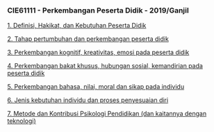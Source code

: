 ### CIE61111 - Perkembangan Peserta Didik - 2019/Ganjil

[1. Definisi, Hakikat, dan Kebutuhan
Peserta Didik](<P2-3HakikatPesertaDidik.ppt>)

[2. Tahap pertumbuhan dan
perkembangan peserta didik](<P4-5TahapPertumbuhandanPerkembangan.pptx>)

[3. Perkembangan kognitif, kreativitas,
emosi pada peserta didik](<P6PerkembanganEmosi.pptx>)

[4. Perkembangan bakat khusus,
hubungan sosial, kemandirian pada
peserta didik](<P7BakatKhususPesertaDidik.pptx>)

[5. Perkembangan bahasa, nilai, moral
dan sikap pada individu](<P10-12PerkembanganMoral.ppt>)

[6. Jenis kebutuhan individu dan proses
penyesuaian diri](<P11-13PerkembanganKemandirian.pptx>)

[7. Metode dan Kontribusi Psikologi
Pendidikan (dan kaitannya dengan
teknologi)](<P14-15PenyesuaianDiri.ppt>)